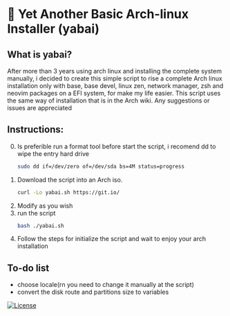 # 🍂 Yet Another Basic Arch-linux Installer (yabai)
## What is yabai?
After more than 3 years using arch linux and installing the complete system manually, i decided to create this simple script to rise a complete Arch linux installation only with base, base devel, linux zen, network manager, zsh and neovim packages on a EFI system, for make my life easier. This script uses the same way of installation that is in the Arch wiki. Any suggestions or issues are appreciated 
## Instructions:
0) Is preferible run a format tool before start the script, i recomend dd to wipe the entry hard drive
   ```sh
   sudo dd if=/dev/zero of=/dev/sda bs=4M status=progress
   ```
1) Download the script into an Arch iso.
   ```sh
   curl -Lo yabai.sh https://git.io/
   ```
2) Modify as you wish
3) run the script
   ```sh
   bash ./yabai.sh
   ```
4) Follow the steps for initialize the script and wait to enjoy your arch installation

## To-do list
* choose locale(rn you need to change it manually at the script)
* convert the disk route and partitions size to variables

[![License](https://img.shields.io/badge/license-MIT-blue.svg)](LICENSE)